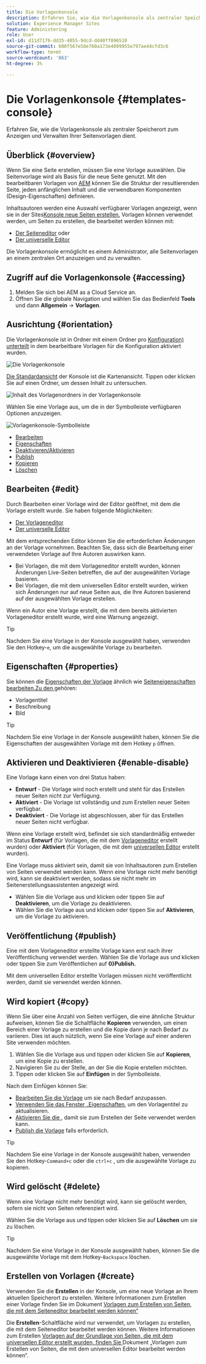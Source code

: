```yaml
---
title: Die Vorlagenkonsole
description: Erfahren Sie, wie die Vorlagenkonsole als zentraler Speicherort zum Anzeigen und Verwalten Ihrer Seitenvorlagen dient.
solution: Experience Manager Sites
feature: Administering
role: User
exl-id: d11d7176-dd35-4855-9dcd-dd40ff096510
source-git-commit: 600f567e58e760a173e4099955e797ae44cfd3c6
workflow-type: tm+mt
source-wordcount: '863'
ht-degree: 3%

---
```


# Die Vorlagenkonsole {#templates-console}

Erfahren Sie, wie die Vorlagenkonsole als zentraler Speicherort zum Anzeigen und Verwalten Ihrer Seitenvorlagen dient.

## Überblick {#overview}

Wenn Sie eine Seite erstellen, müssen Sie eine Vorlage auswählen. Die Seitenvorlage wird als Basis für die neue Seite genutzt. Mit den bearbeitbaren Vorlagen von [AEM](/help/implementing/developing/components/templates.md) können Sie die Struktur der resultierenden Seite, jeden anfänglichen Inhalt und die verwendbaren Komponenten (Design-Eigenschaften) definieren.

Inhaltsautoren werden eine Auswahl verfügbarer Vorlagen angezeigt, wenn sie in der Sites[Konsole neue Seiten erstellen.](/help/sites-cloud/authoring/sites-console/creating-pages.md) Vorlagen können verwendet werden, um Seiten zu erstellen, die bearbeitet werden können mit:

* [Der Seiteneditor](/help/sites-cloud/authoring/page-editor/templates.md) oder
* [Der universelle Editor](/help/sites-cloud/authoring/universal-editor/templates.md)

Die Vorlagenkonsole ermöglicht es einem Administrator, alle Seitenvorlagen an einem zentralen Ort anzuzeigen und zu verwalten.

## Zugriff auf die Vorlagenkonsole {#accessing}

1. Melden Sie sich bei AEM as a Cloud Service an.
1. Öffnen Sie die globale Navigation und wählen Sie das Bedienfeld **Tools** und dann **Allgemein** -> **Vorlagen**.

## Ausrichtung {#orientation}

Die Vorlagenkonsole ist in Ordner mit einem Ordner pro [Konfiguration) unterteilt](/help/implementing/developing/introduction/configurations.md) in dem bearbeitbare Vorlagen für die Konfiguration aktiviert wurden.

![Die Vorlagenkonsole](assets/templates-console/templates-console.png)

[Die Standardansicht](/help/sites-cloud/authoring/quick-start.md) der Konsole ist die Kartenansicht. Tippen oder klicken Sie auf einen Ordner, um dessen Inhalt zu untersuchen.

![Inhalt des Vorlagenordners in der Vorlagenkonsole](assets/templates-console/templates-console-templates.png)

Wählen Sie eine Vorlage aus, um die in der Symbolleiste verfügbaren Optionen anzuzeigen.

![Vorlagenkonsole-Symbolleiste](assets/templates-console/templates-console-toolbar.png)

* [Bearbeiten](#edit-edit)
* [Eigenschaften](#properties)
* [Deaktivieren/Aktivieren](#enable-disable)
* [Publish](#publish)
* [Kopieren](#copy)
* [Löschen](#delete)

## Bearbeiten {#edit}

Durch Bearbeiten einer Vorlage wird der Editor geöffnet, mit dem die Vorlage erstellt wurde. Sie haben folgende Möglichkeiten:

* [Der Vorlageneditor](/help/sites-cloud/authoring/page-editor/templates.md)
* [Der universelle Editor](/help/sites-cloud/authoring/universal-editor/templates.md)

Mit dem entsprechenden Editor können Sie die erforderlichen Änderungen an der Vorlage vornehmen. Beachten Sie, dass sich die Bearbeitung einer verwendeten Vorlage auf Ihre Autoren auswirken kann.

* Bei Vorlagen, die mit dem Vorlageneditor erstellt wurden, können Änderungen Live-Seiten betreffen, die auf der ausgewählten Vorlage basieren.
* Bei Vorlagen, die mit dem universellen Editor erstellt wurden, wirken sich Änderungen nur auf neue Seiten aus, die Ihre Autoren basierend auf der ausgewählten Vorlage erstellen.

Wenn ein Autor eine Vorlage erstellt, die mit dem bereits aktivierten Vorlageneditor erstellt wurde, wird eine Warnung angezeigt.

>[!TIP]
>
>Nachdem Sie eine Vorlage in der Konsole ausgewählt haben, verwenden Sie den Hotkey-`e`, um die ausgewählte Vorlage zu bearbeiten.

## Eigenschaften {#properties}

Sie können die [Eigenschaften der Vorlage](/help/sites-cloud/authoring/page-editor/templates.md) ähnlich wie [Seiteneigenschaften bearbeiten.Zu den ](/help/sites-cloud/authoring/sites-console/page-properties.md) gehören:

* Vorlagentitel
* Beschreibung
* Bild

>[!TIP]
>
>Nachdem Sie eine Vorlage in der Konsole ausgewählt haben, können Sie die Eigenschaften der ausgewählten Vorlage mit dem Hotkey `p` öffnen.

## Aktivieren und Deaktivieren {#enable-disable}

Eine Vorlage kann einen von drei Status haben:

* **Entwurf** - Die Vorlage wird noch erstellt und steht für das Erstellen neuer Seiten nicht zur Verfügung.
* **Aktiviert** - Die Vorlage ist vollständig und zum Erstellen neuer Seiten verfügbar.
* **Deaktiviert** - Die Vorlage ist abgeschlossen, aber für das Erstellen neuer Seiten nicht verfügbar.

Wenn eine Vorlage erstellt wird, befindet sie sich standardmäßig entweder im Status **Entwurf** (für Vorlagen, die mit dem [Vorlageneditor](/help/sites-cloud/authoring/page-editor/templates.md) erstellt wurden) oder **Aktiviert** (für Vorlagen, die mit dem [universellen Editor](/help/sites-cloud/authoring/universal-editor/templates.md) erstellt wurden).

Eine Vorlage muss aktiviert sein, damit sie von Inhaltsautoren zum Erstellen von Seiten verwendet werden kann. Wenn eine Vorlage nicht mehr benötigt wird, kann sie deaktiviert werden, sodass sie nicht mehr im Seitenerstellungsassistenten angezeigt wird.

* Wählen Sie die Vorlage aus und klicken oder tippen Sie auf **Deaktivieren**, um die Vorlage zu deaktivieren.
* Wählen Sie die Vorlage aus und klicken oder tippen Sie auf **Aktivieren**, um die Vorlage zu aktivieren.

## Veröffentlichung {#publish}

Eine mit dem Vorlageneditor erstellte Vorlage kann erst nach ihrer Veröffentlichung verwendet werden. Wählen Sie die Vorlage aus und klicken oder tippen Sie zum Veröffentlichen auf **0}Publish.**

Mit dem universellen Editor erstellte Vorlagen müssen nicht veröffentlicht werden, damit sie verwendet werden können.

## Wird kopiert {#copy}

Wenn Sie über eine Anzahl von Seiten verfügen, die eine ähnliche Struktur aufweisen, können Sie die Schaltfläche **Kopieren** verwenden, um einen Bereich einer Vorlage zu erstellen und die Kopie dann je nach Bedarf zu variieren. Dies ist auch nützlich, wenn Sie eine Vorlage auf einer anderen Site verwenden möchten.

1. Wählen Sie die Vorlage aus und tippen oder klicken Sie auf **Kopieren**, um eine Kopie zu erstellen.
1. Navigieren Sie zu der Stelle, an der Sie die Kopie erstellen möchten.
1. Tippen oder klicken Sie auf **Einfügen** in der Symbolleiste.

Nach dem Einfügen können Sie:

* [Bearbeiten Sie die Vorlage](#edit) um sie nach Bedarf anzupassen.
* [Verwenden Sie das Fenster „Eigenschaften](#properties), um den Vorlagentitel zu aktualisieren.
* [Aktivieren Sie die ](#enable-disable), damit sie zum Erstellen der Seite verwendet werden kann.
* [Publish die Vorlage](#publish) falls erforderlich.

>[!TIP]
>
>Nachdem Sie eine Vorlage in der Konsole ausgewählt haben, verwenden Sie den Hotkey-`Command+c` oder die `ctrl+c` , um die ausgewählte Vorlage zu kopieren.

## Wird gelöscht {#delete}

Wenn eine Vorlage nicht mehr benötigt wird, kann sie gelöscht werden, sofern sie nicht von Seiten referenziert wird.

Wählen Sie die Vorlage aus und tippen oder klicken Sie auf **Löschen** um sie zu löschen.

>[!TIP]
>
>Nachdem Sie eine Vorlage in der Konsole ausgewählt haben, können Sie die ausgewählte Vorlage mit dem Hotkey-`Backspace` löschen.

## Erstellen von Vorlagen {#create}

Verwenden Sie die **Erstellen** in der Konsole, um eine neue Vorlage an Ihrem aktuellen Speicherort zu erstellen. Weitere Informationen zum Erstellen einer Vorlage finden Sie im Dokument [Vorlagen zum Erstellen von Seiten, die mit dem Seiteneditor bearbeitet werden können“](/help/sites-cloud/authoring/page-editor/templates.md)

Die **Erstellen**-Schaltfläche wird nur verwendet, um Vorlagen zu erstellen, die mit dem Seiteneditor bearbeitet werden können. Weitere Informationen zum Erstellen [ Vorlagen auf der Grundlage von Seiten, die mit dem universellen Editor erstellt wurden, finden Sie ](/help/sites-cloud/authoring/universal-editor/templates.md) Dokument „Vorlagen zum Erstellen von Seiten, die mit dem universellen Editor bearbeitet werden können“.

